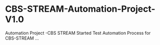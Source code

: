 # CBS-STREAM-Automation-Project-V1.0
Automation Project -CBS STREAM
Started Test Automation Process for CBS-STREAM ...
